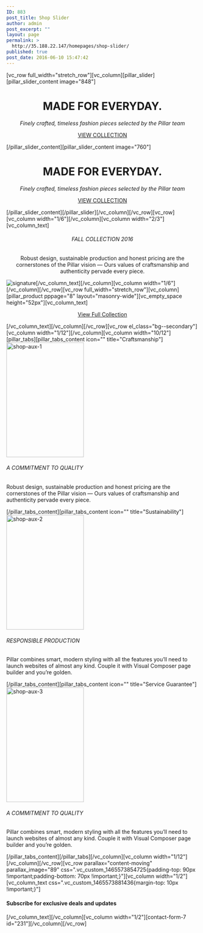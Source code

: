 ```yaml
---
ID: 883
post_title: Shop Slider
author: admin
post_excerpt: ""
layout: page
permalink: >
  http://35.188.22.147/homepages/shop-slider/
published: true
post_date: 2016-06-10 15:47:42
---
```

[vc_row full_width="stretch_row"][vc_column][pillar_slider][pillar_slider_content image="848"]
<h1 style="text-align: center;">MADE FOR EVERYDAY.</h1>
<p class="lead" style="text-align: center;"><em>Finely crafted, timeless fashion pieces selected by the Pillar team</em></p>
<p style="text-align: center;"><a class="btn btn--primary" href="/shop/?layout=cards-large"><span class="btn__text">VIEW COLLECTION</span></a></p>
[/pillar_slider_content][pillar_slider_content image="760"]
<h1 style="text-align: center;">MADE FOR EVERYDAY.</h1>
<p class="lead" style="text-align: center;"><em>Finely crafted, timeless fashion pieces selected by the Pillar team</em></p>
<p style="text-align: center;"><a class="btn btn--primary" href="/shop/?layout=cards-large"><span class="btn__text">VIEW COLLECTION</span></a></p>
[/pillar_slider_content][/pillar_slider][/vc_column][/vc_row][vc_row][vc_column width="1/6"][/vc_column][vc_column width="2/3"][vc_column_text]
<h6 style="text-align: center;">FALL COLLECTION 2016</h6>
<p class="lead" style="text-align: center;">Robust design, sustainable production and honest pricing are the cornerstones of the Pillar vision — Ours values of craftsmanship and authenticity pervade every piece.</p>
<img class="signature aligncenter" src="http://pillar.mediumra.re/img/signature.png" alt="signature" />[/vc_column_text][/vc_column][vc_column width="1/6"][/vc_column][/vc_row][vc_row full_width="stretch_row"][vc_column][pillar_product pppage="8" layout="masonry-wide"][vc_empty_space height="52px"][vc_column_text]
<p style="text-align: center;"><a class="btn" href="/shop/?layout=cards-large"><span class="btn__text">View Full Collection</span></a></p>
[/vc_column_text][/vc_column][/vc_row][vc_row el_class="bg--secondary"][vc_column width="1/12"][/vc_column][vc_column width="10/12"][pillar_tabs][pillar_tabs_content icon="" title="Craftsmanship"]<img class="size-medium wp-image-896 alignright" src="http://35.188.22.147/wp-content/uploads/2016/06/shop-aux-1-203x300.jpg" alt="shop-aux-1" width="203" height="300" />
<h6>A COMMITMENT TO QUALITY</h6>
<p class="lead">Robust design, sustainable production and honest pricing are the cornerstones of the Pillar vision — Ours values of craftsmanship and authenticity pervade every piece.</p>
[/pillar_tabs_content][pillar_tabs_content icon="" title="Sustainability"]<img class="alignright size-medium wp-image-900" src="http://35.188.22.147/wp-content/uploads/2016/06/shop-aux-2-203x300.jpg" alt="shop-aux-2" width="203" height="300" />
<h6>RESPONSIBLE PRODUCTION</h6>
<p class="lead">Pillar combines smart, modern styling with all the features you’ll need to launch websites of almost any kind. Couple it with Visual Composer page builder and you’re golden.</p>
[/pillar_tabs_content][pillar_tabs_content icon="" title="Service Guarantee"]<img class="alignright size-medium wp-image-901" src="http://35.188.22.147/wp-content/uploads/2016/06/shop-aux-3-203x300.jpg" alt="shop-aux-3" width="203" height="300" />
<h6>A COMMITMENT TO QUALITY</h6>
<p class="lead">Pillar combines smart, modern styling with all the features you’ll need to launch websites of almost any kind. Couple it with Visual Composer page builder and you’re golden.</p>
[/pillar_tabs_content][/pillar_tabs][/vc_column][vc_column width="1/12"][/vc_column][/vc_row][vc_row parallax="content-moving" parallax_image="89" css=".vc_custom_1465573854725{padding-top: 90px !important;padding-bottom: 70px !important;}"][vc_column width="1/2"][vc_column_text css=".vc_custom_1465573881436{margin-top: 10px !important;}"]
<h4>Subscribe for exclusive deals and updates</h4>
[/vc_column_text][/vc_column][vc_column width="1/2"][contact-form-7 id="231"][/vc_column][/vc_row]